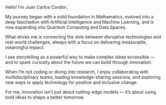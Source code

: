 Hello! I’m Juan Carlos Cordón.

My journey began with a solid foundation in Mathematics, evolved into a deep fascination with Artificial Intelligence and Machine Learning, and is now expanding into Quantum Computing and Data Spaces.

What drives me is connecting the dots between disruptive technologies and real-world challenges, always with a focus on delivering measurable, meaningful impact.

I see storytelling as a powerful way to make complex ideas accessible — and to spark curiosity about the future we can build through innovation.

When I’m not coding or diving into research, I enjoy collaborating with multidisciplinary teams, leading knowledge-sharing sessions, and exploring new ways to apply technology for positive and inclusive change.

For me, innovation isn’t just about cutting-edge models — it’s about using bold ideas to shape a better tomorrow.
